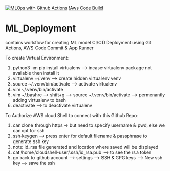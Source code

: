 [![MLOps with Github Actions](https://github.com/balajivenky06/ML_Deployment/actions/workflows/main.yml/badge.svg)](https://github.com/balajivenky06/ML_Deployment/actions/workflows/main.yml)
[!Aws Code Build](https://codebuild.us-east-1.amazonaws.com/badges?uuid=eyJlbmNyeXB0ZWREYXRhIjoiQlVCZGtZUEdSRUZvWS8xS0dLT0tzSktXYWdaT2s3MXVjTmk5RjJvU24rUlRzTjRhUWtWTHB0TkhVekd5dWlhSVArWGFBYXFxUnMyVUttWFRpeldOQU53PSIsIml2UGFyYW1ldGVyU3BlYyI6IlpuYkZTMDF6Nm5QVTJ5dnYiLCJtYXRlcmlhbFNldFNlcmlhbCI6MX0%3D&branch=main)

# ML_Deployment
contains workflow for creating ML model CI/CD Deployment using Git Actions, AWS Code Commit &amp; App Runner

To create Virtual Environment:
  1) python3 -m pip install virtualenv  --> incase virtualenv package not available then install it
  2) virtualenv ~/.venv  --> create hidden virtualenv venv
  2) source ~/.venv/bin/activate --> activate virtualenv
  3) vim ~/.venv/bin/activate
  4) vim ~/.bashrc --> shift+g --> source ~/.venv/bin/activate --> permenantly adding virtualenv to bash
  5) deactivate --> to deactivate virtualenv


To Authorize AWS cloud Shell to connect with this Github Repo:
  1) can clone through https -> but need to specify username & pwd, else we can opt for ssh
  2) ssh-keygen --> press enter for default filename & passphrase to generate ssh key
  3) note: id_rsa file generated and location where saved will be displayed
  4) cat /home/cloudshell-user/.ssh/id_rsa.pub --> to see the rsa token
  5) go back to github account --> settings --> SSH & GPG keys --> New ssh key --> save the ssh

